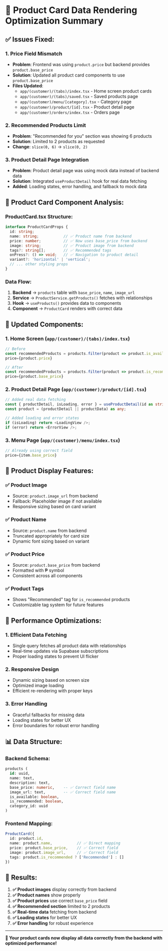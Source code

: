 # 🎯 Product Card Data Rendering Optimization Summary

## **✅ Issues Fixed:**

### **1. Price Field Mismatch**
- **Problem**: Frontend was using `product.price` but backend provides `product.base_price`
- **Solution**: Updated all product card components to use `product.base_price`
- **Files Updated**:
  - `app/(customer)/(tabs)/index.tsx` - Home screen product cards
  - `app/(customer)/(tabs)/saved.tsx` - Saved products page
  - `app/(customer)/menu/[category].tsx` - Category page
  - `app/(customer)/product/[id].tsx` - Product detail page
  - `app/(customer)/orders/index.tsx` - Orders page

### **2. Recommended Products Limit**
- **Problem**: "Recommended for you" section was showing 6 products
- **Solution**: Limited to 2 products as requested
- **Change**: `slice(0, 6)` → `slice(0, 2)`

### **3. Product Detail Page Integration**
- **Problem**: Product detail page was using mock data instead of backend data
- **Solution**: Integrated `useProductDetail` hook for real data fetching
- **Added**: Loading states, error handling, and fallback to mock data

## **🔧 Product Card Component Analysis:**

### **ProductCard.tsx Structure:**
```typescript
interface ProductCardProps {
  id: string;
  name: string;           // ✅ Product name from backend
  price: number;          // ✅ Now uses base_price from backend
  image: string;          // ✅ Product image from backend
  tags?: string[];        // ✅ Recommended tags
  onPress?: () => void;   // ✅ Navigation to product detail
  variant?: 'horizontal' | 'vertical';
  // ... other styling props
}
```

### **Data Flow:**
1. **Backend** → `products` table with `base_price`, `name`, `image_url`
2. **Service** → `ProductService.getProducts()` fetches with relationships
3. **Hook** → `useProducts()` provides data to components
4. **Component** → `ProductCard` renders with correct data

## **📱 Updated Components:**

### **1. Home Screen (`app/(customer)/(tabs)/index.tsx`)**
```typescript
// Before
const recommendedProducts = products.filter(product => product.is_available).slice(0, 6);
price={product.price}

// After
const recommendedProducts = products.filter(product => product.is_recommended).slice(0, 2);
price={product.base_price}
```

### **2. Product Detail Page (`app/(customer)/product/[id].tsx`)**
```typescript
// Added real data fetching
const { productDetail, isLoading, error } = useProductDetail(id as string);
const product = (productDetail || productData) as any;

// Added loading and error states
if (isLoading) return <LoadingView />;
if (error) return <ErrorView />;
```

### **3. Menu Page (`app/(customer)/menu/index.tsx`)**
```typescript
// Already using correct field
price={item.base_price}
```

## **🎯 Product Display Features:**

### **✅ Product Image**
- Source: `product.image_url` from backend
- Fallback: Placeholder image if not available
- Responsive sizing based on card variant

### **✅ Product Name**
- Source: `product.name` from backend
- Truncated appropriately for card size
- Dynamic font sizing based on variant

### **✅ Product Price**
- Source: `product.base_price` from backend
- Formatted with ₱ symbol
- Consistent across all components

### **✅ Product Tags**
- Shows "Recommended" tag for `is_recommended` products
- Customizable tag system for future features

## **🚀 Performance Optimizations:**

### **1. Efficient Data Fetching**
- Single query fetches all product data with relationships
- Real-time updates via Supabase subscriptions
- Proper loading states to prevent UI flicker

### **2. Responsive Design**
- Dynamic sizing based on screen size
- Optimized image loading
- Efficient re-rendering with proper keys

### **3. Error Handling**
- Graceful fallbacks for missing data
- Loading states for better UX
- Error boundaries for robust error handling

## **📊 Data Structure:**

### **Backend Schema:**
```sql
products (
  id: uuid,
  name: text,
  description: text,
  base_price: numeric,    -- ✅ Correct field name
  image_url: text,        -- ✅ Correct field name
  is_available: boolean,
  is_recommended: boolean,
  category_id: uuid
)
```

### **Frontend Mapping:**
```typescript
ProductCard({
  id: product.id,
  name: product.name,           // ✅ Direct mapping
  price: product.base_price,    // ✅ Correct field
  image: product.image_url,     // ✅ Correct field
  tags: product.is_recommended ? ['Recommended'] : []
})
```

## **🎉 Results:**

1. **✅ Product images** display correctly from backend
2. **✅ Product names** show properly
3. **✅ Product prices** use correct `base_price` field
4. **✅ Recommended section** limited to 2 products
5. **✅ Real-time data** fetching from backend
6. **✅ Loading states** for better UX
7. **✅ Error handling** for robust experience

---

**🎯 Your product cards now display all data correctly from the backend with optimized performance!**
